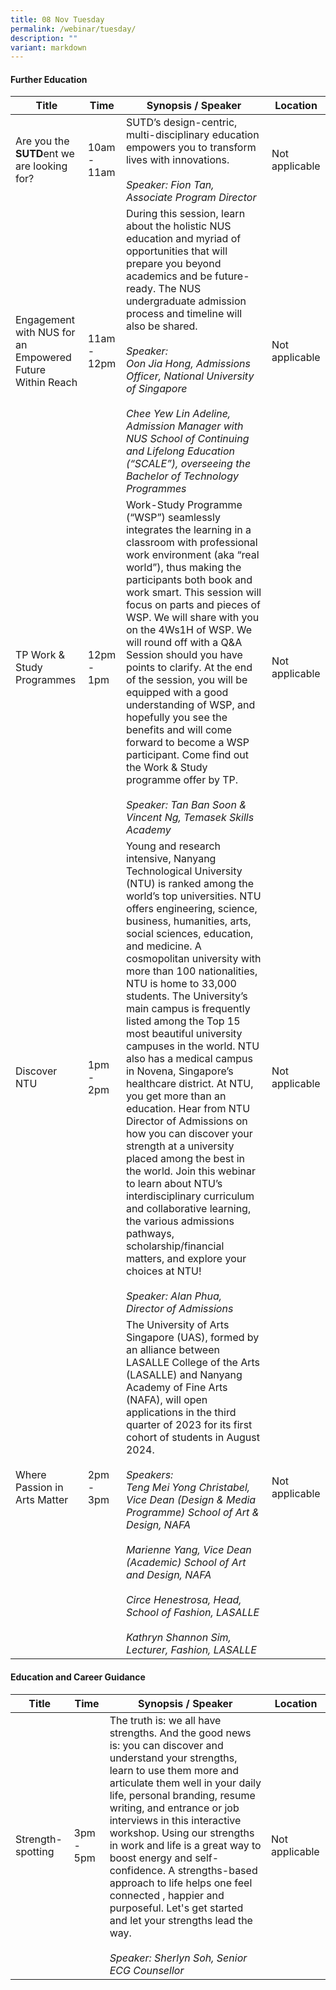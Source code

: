 ```yaml
---
title: 08 Nov Tuesday
permalink: /webinar/tuesday/
description: ""
variant: markdown
---
```

#### Further Education

| **Title** | **Time** | **Synopsis / Speaker** | **Location**  |
| - | - | - | - |
| Are you the **SUTD**ent we are looking for?  | 10am - 11am |SUTD’s design-centric, multi-disciplinary education empowers you to transform lives with innovations. <br><br> *Speaker: Fion Tan, Associate Program Director* |Not applicable|
| Engagement with NUS for an Empowered Future Within Reach  | 11am - 12pm | During this session, learn about the holistic NUS education and myriad of opportunities that will prepare you beyond academics and be future-ready. The NUS undergraduate admission process and timeline will also be shared. <br><br> *Speaker: <br> Oon Jia Hong, Admissions Officer, National University of Singapore*<br><br>*Chee Yew Lin Adeline, Admission Manager with NUS School of Continuing and Lifelong Education (“SCALE”), overseeing the Bachelor of Technology Programmes* |Not applicable|
| TP Work &amp; Study Programmes  | 12pm - 1pm | Work-Study Programme (“WSP”) seamlessly integrates the learning in a classroom with professional work environment (aka “real world”), thus making the participants both book and work smart. This session will focus on parts and pieces of WSP. We will share with you on the 4Ws1H of WSP. We will round off with a Q&amp;A Session should you have points to clarify. At the end of the session, you will be equipped with a good understanding of WSP, and hopefully you see the benefits and will come forward to become a WSP participant. Come find out the Work &amp; Study programme offer by TP. <br><br> *Speaker: Tan Ban Soon &amp; Vincent Ng, Temasek Skills Academy* |Not applicable| 
| Discover NTU  | 1pm - 2pm | Young and research intensive, Nanyang Technological University (NTU) is ranked among the world’s top universities. NTU offers engineering, science, business, humanities, arts, social sciences, education, and medicine. A cosmopolitan university with more than 100 nationalities, NTU is home to 33,000 students. The University’s main campus is frequently listed among the Top 15 most beautiful university campuses in the world. NTU also has a medical campus in Novena, Singapore’s healthcare district. At NTU, you get more than an education. Hear from NTU Director of Admissions on how you can discover your strength at a university placed among the best in the world. Join this webinar to learn about NTU’s interdisciplinary curriculum and collaborative learning, the various admissions pathways, scholarship/financial matters, and explore your choices at NTU! <br><br> *Speaker: Alan Phua, Director of Admissions* | Not applicable| 
| Where Passion in Arts Matter  | 2pm - 3pm | The University of Arts Singapore (UAS), formed by an alliance between LASALLE College of the Arts (LASALLE) and Nanyang Academy of Fine Arts (NAFA), will open applications in the third quarter of 2023 for its first cohort of students in August 2024. <br><br> *Speakers: <br> Teng Mei Yong Christabel, Vice Dean (Design &amp; Media Programme) School of Art &amp; Design, NAFA <br><br> Marienne Yang, Vice Dean (Academic) School of Art and Design, NAFA <br><br> Circe Henestrosa, Head, School of Fashion, LASALLE<br><br> Kathryn Shannon Sim, Lecturer, Fashion, LASALLE* |Not applicable|  

#### Education and Career Guidance

| **Title** | **Time** | **Synopsis / Speaker** | **Location**  |
| - | - | - | - |
| Strength-spotting  | 3pm - 5pm | The truth is: we all have strengths. And the good news is: you can discover and understand your strengths, learn to use them more and articulate them well in your daily life, personal branding, resume writing, and entrance or job interviews in this interactive workshop. Using our strengths in work and life is a great way to boost energy and self-confidence. A strengths-based approach to life helps one feel connected , happier and purposeful. Let's get started and let your strengths lead the way. <br><br> *Speaker: Sherlyn Soh, Senior ECG Counsellor* |Not applicable|
